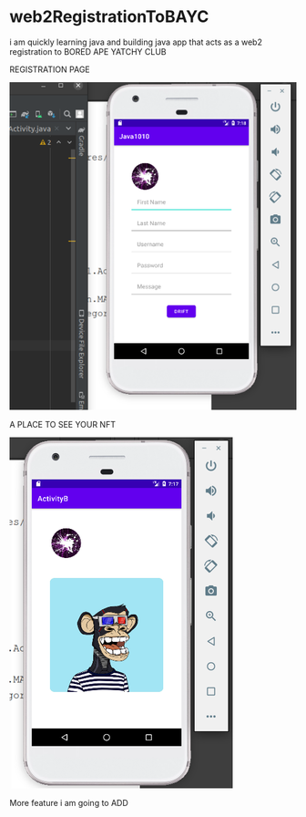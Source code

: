 # web2RegistrationToBAYC
i am quickly  learning java and building java app that acts as a web2 registration to BORED APE YATCHY CLUB 

REGISTRATION PAGE

![MarineGEO circle logo](/assets/bayc11.png "MarineGEO logo")







A PLACE TO SEE YOUR NFT

![MarineGEO circle logo](/assets/baycc2.png "MarineGEO logo")




More feature i am going to ADD





